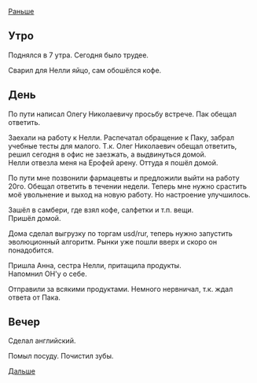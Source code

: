 [Раньше](2020.04.06.md)
## Утро
Поднялся в 7 утра. Сегодня было трудее.

Сварил для Нелли яйцо, сам обошёлся кофе.
## День
По пути написал Олегу Николаевичу просьбу встрече. Пак обещал ответить.

Заехали на работу к Нелли. Распечатал обращение к Паку, забрал учебные тесты для малого. Т.к. Олег Николаевич обещал ответить, решил сегодня в офис не заезжать, а выдвинуться домой.  
Нелли отвезла меня на Ерофей арену. Оттуда я пошёл домой.

По пути мне позвонили фармацевты и предложили выйти на работу 20го. Обещал ответить в течении недели. Теперь мне нужно срастить моё увольнение и выход на новую работу. Но настроение улучшилось.

Зашёл в самбери, где взял кофе, салфетки и т.п. вещи.  
Пришёл домой.

Дома сделал выгрузку по торгам usd/rur, теперь нужно запустить эволюционный алгоритм. Рынки уже пошли вверх и скоро он понадобится.

Пришла Анна, сестра Нелли, притащила продукты.  
Напомнил ОН'у о себе.  

Отправили за всякими продуктами. Немного нервничал, т.к. ждал ответа от Пака.
## Вечер
Сделал английский.

Помыл посуду. Почистил зубы.

[Дальше](2020.04.08.md)
